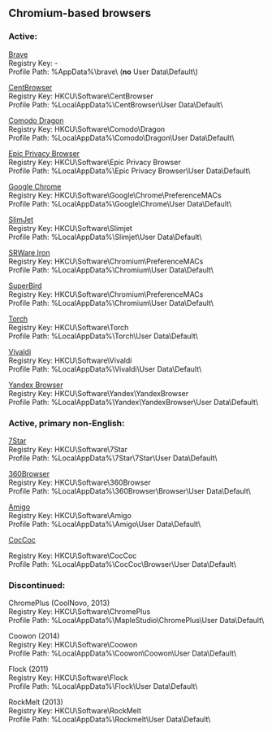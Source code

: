 ## Chromium-based browsers ##

### Active: ####

[Brave](https://brave.com)  
Registry Key: -  
Profile Path: %AppData%\\brave\\ (**no** User Data\\Default\\)

[CentBrowser](https://www.centbrowser.com)  
Registry Key: HKCU\\Software\\CentBrowser  
Profile Path: %LocalAppData%\\CentBrowser\\User Data\\Default\\

[Comodo Dragon](https://www.comodo.com/home/browsers-toolbars/browser.php)  
Registry Key: HKCU\\Software\\Comodo\\Dragon  
Profile Path: %LocalAppData%\\Comodo\\Dragon\\User Data\\Default\\

[Epic Privacy Browser](https://www.epicbrowser.com)  
Registry Key: HKCU\\Software\\Epic Privacy Browser  
Profile Path: %LocalAppData%\\Epic Privacy Browser\\User Data\\Default\\

[Google Chrome](https://www.google.de/chrome/)  
Registry Key: HKCU\\Software\\Google\\Chrome\\PreferenceMACs  
Profile Path: %LocalAppData%\\Google\\Chrome\\User Data\\Default\\

[SlimJet](https://www.slimjet.com)  
Registry Key: HKCU\\Software\\Slimjet  
Profile Path: %LocalAppData%\\Slimjet\\User Data\\Default\\

[SRWare Iron](https://www.srware.net)  
Registry Key: HKCU\\Software\\Chromium\\PreferenceMACs  
Profile Path: %LocalAppData%\\Chromium\\User Data\\Default\\

[SuperBird](http://superbird-browser.com)  
Registry Key: HKCU\\Software\\Chromium\\PreferenceMACs  
Profile Path: %LocalAppData%\\Chromium\\User Data\\Default\\

[Torch](https://torchbrowser.com)  
Registry Key: HKCU\\Software\\Torch  
Profile Path: %LocalAppData%\\Torch\\User Data\\Default\\

[Vivaldi](https://vivaldi.com)  
Registry Key: HKCU\\Software\\Vivaldi  
Profile Path: %LocalAppData%\\Vivaldi\\User Data\\Default\\

[Yandex Browser](https://browser.yandex.com)  
Registry Key: HKCU\\Software\\Yandex\\YandexBrowser  
Profile Path: %LocalAppData%\\Yandex\\YandexBrowser\\User Data\\Default\\

### Active, primary non-English: ###

[7Star](http://www.qixing123.com)  
Registry Key: HKCU\\Software\\7Star  
Profile Path: %LocalAppData%\\7Star\\7Star\\User Data\\Default\\

[360Browser](https://browser.360.cn)  
Registry Key: HKCU\\Software\\360Browser  
Profile Path: %LocalAppData%\\360Browser\\Browser\\User Data\\Default\\

[Amigo](https://amigo.mail.ru)  
Registry Key: HKCU\\Software\\Amigo  
Profile Path: %LocalAppData%\\Amigo\\User Data\\Default\\

[CocCoc](https://coccoc.com)  

Registry Key: HKCU\\Software\\CocCoc  
Profile Path: %LocalAppData%\\CocCoc\\Browser\\User Data\\Default\\

### Discontinued: ###

ChromePlus (CoolNovo, 2013)  
Registry Key: HKCU\\Software\\ChromePlus  
Profile Path: %LocalAppData%\\MapleStudio\\ChromePlus\\User Data\\Default\\

Coowon (2014)  
Registry Key: HKCU\\Software\\Coowon  
Profile Path: %LocalAppData%\\Coowon\\Coowon\\User Data\\Default\\

Flock (2011)  
Registry Key: HKCU\\Software\\Flock  
Profile Path: %LocalAppData%\\Flock\\User Data\\Default\\

RockMelt (2013)  
Registry Key: HKCU\\Software\\RockMelt  
Profile Path: %LocalAppData%\\Rockmelt\\User Data\\Default\\
